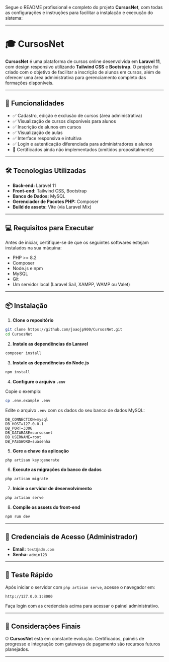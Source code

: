 Segue o README profissional e completo do projeto **CursosNet**, com todas as configurações e instruções para facilitar a instalação e execução do sistema:

---

# 🎓 CursosNet

**CursosNet** é uma plataforma de cursos online desenvolvida em **Laravel 11**, com design responsivo utilizando **Tailwind CSS** e **Bootstrap**. O projeto foi criado com o objetivo de facilitar a inscrição de alunos em cursos, além de oferecer uma área administrativa para gerenciamento completo das formações disponíveis.

---

## 🚀 Funcionalidades

* ✅ Cadastro, edição e exclusão de cursos (área administrativa)
* ✅ Visualização de cursos disponíveis para alunos
* ✅ Inscrição de alunos em cursos
* ✅ Visualização de aulas
* ✅ Interface responsiva e intuitiva
* ✅ Login e autenticação diferenciada para administradores e alunos
* 🚫 Certificados ainda não implementados (omitidos propositalmente)

---

## 🛠️ Tecnologias Utilizadas

* **Back-end:** Laravel 11
* **Front-end:** Tailwind CSS, Bootstrap
* **Banco de Dados:** MySQL
* **Gerenciador de Pacotes PHP:** Composer
* **Build de assets:** Vite (via Laravel Mix)

---

## 💻 Requisitos para Executar

Antes de iniciar, certifique-se de que os seguintes softwares estejam instalados na sua máquina:

* PHP >= 8.2
* Composer
* Node.js e npm
* MySQL
* Git
* Um servidor local (Laravel Sail, XAMPP, WAMP ou Valet)

---

## 📦 Instalação

1. **Clone o repositório**

```bash
git clone https://github.com/joaojp900/CursosNet.git
cd CursosNet
```

2. **Instale as dependências do Laravel**

```bash
composer install
```

3. **Instale as dependências do Node.js**

```bash
npm install
```

4. **Configure o arquivo `.env`**

Copie o exemplo:

```bash
cp .env.example .env
```

Edite o arquivo `.env` com os dados do seu banco de dados MySQL:

```
DB_CONNECTION=mysql
DB_HOST=127.0.0.1
DB_PORT=3306
DB_DATABASE=cursosnet
DB_USERNAME=root
DB_PASSWORD=suasenha
```

5. **Gere a chave da aplicação**

```bash
php artisan key:generate
```

6. **Execute as migrações do banco de dados**

```bash
php artisan migrate
```

7. **Inicie o servidor de desenvolvimento**

```bash
php artisan serve
```

8. **Compile os assets do front-end**

```bash
npm run dev
```

---

## 🔐 Credenciais de Acesso (Administrador)

* **Email:** `test@adm.com`
* **Senha:** `admin123`

---

## 🧪 Teste Rápido

Após iniciar o servidor com `php artisan serve`, acesse o navegador em:

```
http://127.0.0.1:8000
```

Faça login com as credenciais acima para acessar o painel administrativo.

---

## 📝 Considerações Finais

O **CursosNet** está em constante evolução. Certificados, painéis de progresso e integração com gateways de pagamento são recursos futuros planejados.  

---

 
